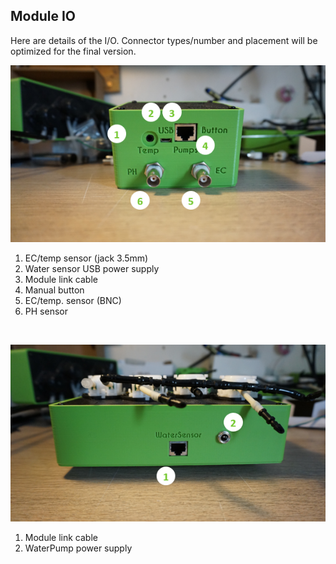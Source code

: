 <!--#module-io-->
## Module IO
<!--#module-io-->
Here are details of the I/O. Connector types/number and placement will be optimized for the final version.

![module io image](../../assets/img/beta/manual/moduleio_1.png)<br>
1. EC/temp sensor (jack 3.5mm)
2. Water sensor USB power supply
3. Module link cable
4. Manual button
5. EC/temp. sensor (BNC)
6. PH sensor
<br>

![module io image](../../assets/img/beta/manual/moduleio_2.png)<br>
1. Module link cable
2. WaterPump power supply
